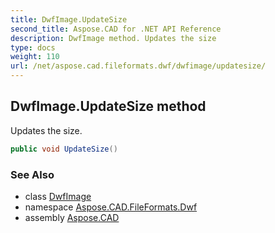 ```yaml
---
title: DwfImage.UpdateSize
second_title: Aspose.CAD for .NET API Reference
description: DwfImage method. Updates the size
type: docs
weight: 110
url: /net/aspose.cad.fileformats.dwf/dwfimage/updatesize/
---
```

## DwfImage.UpdateSize method

Updates the size.

```csharp
public void UpdateSize()
```

### See Also

* class [DwfImage](../)
* namespace [Aspose.CAD.FileFormats.Dwf](../../dwfimage/)
* assembly [Aspose.CAD](../../../)


